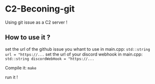 # C2-Beconing-git
Using git issue as a C2 server !

## How to use it ?
set the url of the github issue you whant to use in main.cpp: ```std::string url = "https://...``` 
set the url of your discord webhook in main.cpp: ```std::string discordWebHook = "https://...```

Compile it:
```make```

run it !
